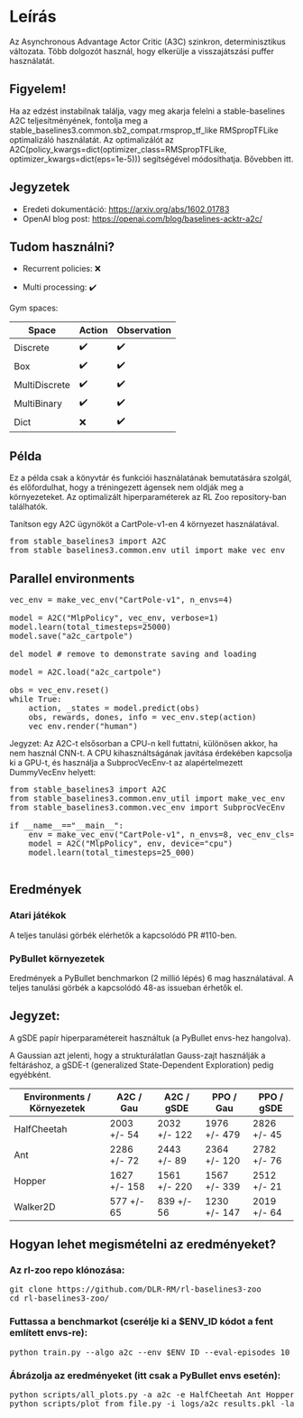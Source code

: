 # Leírás
Az Asynchronous Advantage Actor Critic (A3C) szinkron, determinisztikus változata. Több dolgozót használ, hogy elkerülje a visszajátszási puffer használatát.

## Figyelem!
Ha az edzést instabilnak találja, vagy meg akarja felelni a stable-baselines A2C teljesítményének, fontolja meg a stable_baselines3.common.sb2_compat.rmsprop_tf_like RMSpropTFLike optimalizáló használatát. Az optimalizálót az A2C(policy_kwargs=dict(optimizer_class=RMSpropTFLike, optimizer_kwargs=dict(eps=1e-5))) segítségével módosíthatja. Bővebben itt. 

## Jegyzetek
- Eredeti dokumentáció: https://arxiv.org/abs/1602.01783
- OpenAI blog post: https://openai.com/blog/baselines-acktr-a2c/

## Tudom használni?

- Recurrent policies: ❌

- Multi processing: ✔️

Gym spaces:

| Space	| Action | Observation |
| --- | --- | --- |
| Discrete | ✔️ | ✔️ |
| Box | ✔️ | ✔️ |
| MultiDiscrete | ✔️ | ✔️ |
| MultiBinary | ✔️ | ✔️ |
| Dict | ❌ | ✔️ |


## Példa

Ez a példa csak a könyvtár és funkciói használatának bemutatására szolgál, és előfordulhat, hogy a tréningezett ágensek nem oldják meg a környezeteket. Az optimalizált hiperparaméterek az RL Zoo repository-ban találhatók.

Tanítson egy A2C ügynököt a CartPole-v1-en 4 környezet használatával.

<pre>from stable_baselines3 import A2C
from stable_baselines3.common.env_util import make_vec_env</pre>

## Parallel environments
<pre>vec_env = make_vec_env("CartPole-v1", n_envs=4)

model = A2C("MlpPolicy", vec_env, verbose=1)
model.learn(total_timesteps=25000)
model.save("a2c_cartpole")

del model # remove to demonstrate saving and loading

model = A2C.load("a2c_cartpole")

obs = vec_env.reset()
while True:
    action, _states = model.predict(obs)
    obs, rewards, dones, info = vec_env.step(action)
    vec_env.render("human")
</pre>

Jegyzet:
Az A2C-t elsősorban a CPU-n kell futtatni, különösen akkor, ha nem használ CNN-t. A CPU kihasználtságának javítása érdekében kapcsolja ki a GPU-t, és használja a SubprocVecEnv-t az alapértelmezett DummyVecEnv helyett:

<pre>from stable_baselines3 import A2C
from stable_baselines3.common.env_util import make_vec_env
from stable_baselines3.common.vec_env import SubprocVecEnv

if __name__=="__main__":
    env = make_vec_env("CartPole-v1", n_envs=8, vec_env_cls=SubprocVecEnv)
    model = A2C("MlpPolicy", env, device="cpu")
    model.learn(total_timesteps=25_000)

</pre>

## Eredmények

### Atari játékok

A teljes tanulási görbék elérhetők a kapcsolódó PR #110-ben.

### PyBullet környezetek

Eredmények a PyBullet benchmarkon (2 millió lépés) 6 mag használatával. A teljes tanulási görbék a kapcsolódó 48-as issueban érhetők el.

## Jegyzet:
A gSDE papír hiperparamétereit használtuk (a PyBullet envs-hez hangolva).

A Gaussian azt jelenti, hogy a strukturálatlan Gauss-zajt használják a feltáráshoz, a gSDE-t (generalized State-Dependent Exploration) pedig egyébként.


| Environments / Környezetek | A2C / Gau | A2C / gSDE | PPO / Gau | PPO / gSDE |
| --- | --- | --- | --- | --- |
| HalfCheetah | 2003 +/- 54 | 2032 +/- 122 | 1976 +/- 479 | 2826 +/- 45 |
| Ant | 2286 +/- 72 | 2443 +/- 89 | 2364 +/- 120 | 2782 +/- 76 | 
| Hopper | 1627 +/- 158 | 1561 +/- 220 | 1567 +/- 339 | 2512 +/- 21 |
| Walker2D | 577 +/- 65 | 839 +/- 56 | 1230 +/- 147 | 2019 +/- 64 | 


## Hogyan lehet megismételni az eredményeket?

### Az rl-zoo repo klónozása:

<pre>git clone https://github.com/DLR-RM/rl-baselines3-zoo
cd rl-baselines3-zoo/</pre>

### Futtassa a benchmarkot (cserélje ki a $ENV_ID kódot a fent említett envs-re):

<pre>python train.py --algo a2c --env $ENV_ID --eval-episodes 10 --eval-freq 10000</pre>

### Ábrázolja az eredményeket (itt csak a PyBullet envs esetén):

<pre>python scripts/all_plots.py -a a2c -e HalfCheetah Ant Hopper Walker2D -f logs/ -o logs/a2c_results
python scripts/plot_from_file.py -i logs/a2c_results.pkl -latex -l A2C</pre>




